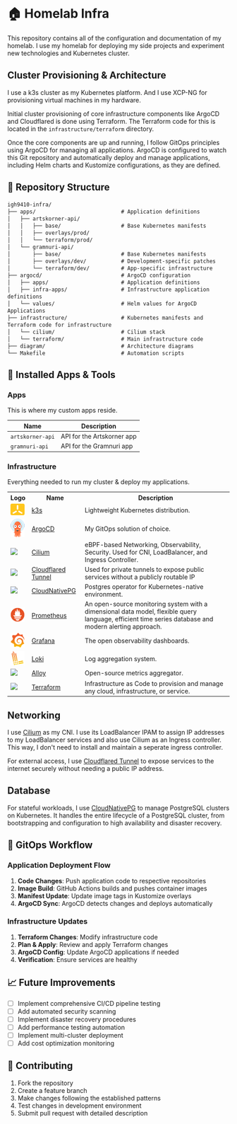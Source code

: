 # 🏠 Homelab Infra

This repository contains all of the configuration and documentation of my homelab.
I use my homelab for deploying my side projects and experiment new technologies and Kubernetes cluster.

## Cluster Provisioning & Architecture

I use a k3s cluster as my Kubernetes platform. And I use XCP-NG for provisioning virtual machines in my hardware.

Initial cluster provisioning of core infrastructure components like ArgoCD and Cloudflared is done using Terraform. The Terraform code for this is located in the `infrastructure/terraform` directory.

Once the core components are up and running, I follow GitOps principles using ArgoCD for managing all applications. ArgoCD is configured to watch this Git repository and automatically deploy and manage applications, including Helm charts and Kustomize configurations, as they are defined.

## 📁 Repository Structure

```
igh9410-infra/
├── apps/                           # Application definitions
│   ├── artskorner-api/
│   │   ├── base/                   # Base Kubernetes manifests
│   │   ├── overlays/prod/
│   │   └── terraform/prod/
│   └── gramnuri-api/
│       ├── base/                   # Base Kubernetes manifests
│       ├── overlays/dev/           # Development-specific patches
│       └── terraform/dev/          # App-specific infrastructure
├── argocd/                         # ArgoCD configuration
│   ├── apps/                       # Application definitions
│   ├── infra-apps/                 # Infrastructure application definitions
│   └── values/                     # Helm values for ArgoCD Applications
├── infrastructure/                 # Kubernetes manifests and Terraform code for infrastructure
│   └── cilium/                     # Cilium stack
│   └── terraform/                  # Main infrastructure code
├── diagram/                        # Architecture diagrams
└── Makefile                        # Automation scripts
```

## :rocket: Installed Apps & Tools

### Apps

This is where my custom apps reside.

| Name             | Description                |
| ---------------- | -------------------------- |
| `artskorner-api` | API for the Artskorner app |
| `gramnuri-api`   | API for the Gramnuri app   |

### Infrastructure

Everything needed to run my cluster & deploy my applications.

<table>
    <tr>
        <th>Logo</th>
        <th>Name</th>
        <th>Description</th>
    </tr>
    <tr>
        <td><img width="32" src="https://raw.githubusercontent.com/cncf/artwork/master/projects/k3s/icon/color/k3s-icon-color.svg"></td>
        <td><a href="https://k3s.io/">k3s</a></td>
        <td>Lightweight Kubernetes distribution.</td>
    </tr>
    <tr>
        <td><img width="32" src="https://raw.githubusercontent.com/cncf/artwork/main/projects/argo/icon/color/argo-icon-color.svg"></td>
        <td><a href="https://argo-cd.readthedocs.io/">ArgoCD</a></td>
        <td>My GitOps solution of choice.</td>
    </tr>
    <tr>
        <td><img width="32" src="https://cdn.jsdelivr.net/gh/cilium/cilium@main/Documentation/images/logo.png"></td>
        <td><a href="https://cilium.io/">Cilium</a></td>
        <td>eBPF-based Networking, Observability, Security. Used for CNI, LoadBalancer, and Ingress Controller.</td>
    </tr>
    <tr>
        <td><img width="32" src="https://cdn.brandfetch.io/idJ3Cg8ymG/theme/dark/logo.svg?c=1bxid64Mup7aczewSAYMX&t=1667589504295"></td>
        <td><a href="https://www.cloudflare.com/products/tunnel/">Cloudflared Tunnel</a></td>
        <td>Used for private tunnels to expose public services without a publicly routable IP</td>
    </tr>
    <tr>
        <td><img width="32" src="https://github.com/cncf/artwork/blob/main/examples/sandbox.md?plain=1#cloudnativepg-logo"></td>
        <td><a href="https://cloudnative-pg.io/">CloudNativePG</a></td>
        <td>Postgres operator for Kubernetes-native environment.</td>
    </tr>
    <tr>
        <td><img width="32" src="https://raw.githubusercontent.com/cncf/artwork/main/projects/prometheus/icon/color/prometheus-icon-color.svg"></td>
        <td><a href="https://prometheus.io/">Prometheus</a></td>
        <td>An open-source monitoring system with a dimensional data model, flexible query language, efficient time series database and modern alerting approach.</td>
    </tr>
    <tr>
        <td><img width="32" src="https://raw.githubusercontent.com/grafana/grafana/main/public/img/grafana_icon.svg"></td>
        <td><a href="https://grafana.com/">Grafana</a></td>
        <td>The open observability dashboards.</td>
    </tr>
    <tr>
        <td><img width="32" src="https://raw.githubusercontent.com/grafana/loki/main/docs/sources/logo.png"></td>
        <td><a href="https://grafana.com/oss/loki/">Loki</a></td>
        <td>Log aggregation system.</td>
    </tr>
    <tr>
        <td><img width="32" src="https://raw.githubusercontent.com/grafana/alloy/main/docs/sources/assets/logo_and_name.svg"></td>
        <td><a href="https://grafana.com/oss/alloy/">Alloy</a></td>
        <td>Open-source metrics aggregator.</td>
    </tr>
    <tr>
        <td><img width="32" src="https://cdn.brandfetch.io/idwet7pIqW/theme/dark/logo.svg?c=1bxid64Mup7aczewSAYMX&t=1756419139511"></td>
        <td><a href="https://www.terraform.io/">Terraform</a></td>
        <td>Infrastructure as Code to provision and manage any cloud, infrastructure, or service.</td>
    </tr>
</table>

## Networking

I use [Cilium](https://cilium.io/) as my CNI. I use its LoadBalancer IPAM to assign IP addresses to my LoadBalancer services and also use Cilium as an Ingress controller. This way, I don't need to install and maintain a seperate ingress controller.

For external access, I use [Cloudflared Tunnel](https://www.cloudflare.com/products/tunnel/) to expose services to the internet securely without needing a public IP address.

## Database

For stateful workloads, I use [CloudNativePG](https://cloudnative-pg.io/) to manage PostgreSQL clusters on Kubernetes. It handles the entire lifecycle of a PostgreSQL cluster, from bootstrapping and configuration to high availability and disaster recovery.

## 🔄 GitOps Workflow

### Application Deployment Flow

1. **Code Changes**: Push application code to respective repositories
2. **Image Build**: GitHub Actions builds and pushes container images
3. **Manifest Update**: Update image tags in Kustomize overlays
4. **ArgoCD Sync**: ArgoCD detects changes and deploys automatically

### Infrastructure Updates

1. **Terraform Changes**: Modify infrastructure code
2. **Plan & Apply**: Review and apply Terraform changes
3. **ArgoCD Config**: Update ArgoCD applications if needed
4. **Verification**: Ensure services are healthy

## 📈 Future Improvements

- [ ] Implement comprehensive CI/CD pipeline testing
- [ ] Add automated security scanning
- [ ] Implement disaster recovery procedures
- [ ] Add performance testing automation
- [ ] Implement multi-cluster deployment
- [ ] Add cost optimization monitoring

## 🤝 Contributing

1. Fork the repository
2. Create a feature branch
3. Make changes following the established patterns
4. Test changes in development environment
5. Submit pull request with detailed description
